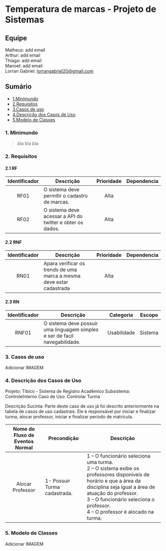 # Temperatura de marcas - Projeto de Sistemas

## Equipe <br>
Matheus: add email<br>
Arthur: add email<br>
Thiago: add email<br>
Manoel: add email<br>
Lorran Gabriel: lorrangabriel20@gmail.com<br>

## Sumário

- [1.Minimundo](#1-Minimundo)<br>
- [2.Requisitos](#2-Requisitos)<br>
- [3.Casos de uso](#3-Casos-de-uso)<br>
- [4.Descrição dos Casos de Uso](#4-Descrição-dos-Casos-de-Uso)<br>
- [5.Modelo de Classes](#5-Modelo-de-Classes)<br>

### 1. Minimundo
> bla bla bla

### 2. Requisitos
  #### 2.1 RF
  
Identificador | Descrição | Prioridade | Dependencia
:---------: | ---------- | :---------: | :---------: |
RF01 | O sistema deve permitir o cadastro de marcas.       |Alta|  |
RF02 | O sistema deve acessar a API do twitter e obter os dados.       |Alta|  |


  #### 2.2 RNF
Identificador | Descrição | Prioridade | Dependencia 
:---------: | ---------- | :---------: | :---------: |
RN01 | Apara verificar os trends de uma marca a mesma deve estar cadastrada        |Alta|  |
   
  #### 2.3 RN
Identificador | Descrição | Categoria | Escopo 
:---------: | ---------- | :---------: | :---------: |
RNF01 |O sistema deve possuir uma linguagem simples e ser de facil navegabilidade.        |Usabilidade| Sistema|

### 3. Casos de uso

Adicionar IMAGEM

### 4. Descrição dos Casos de Uso

Projeto: Tibico - Sistema de Registro Acadêmico Subsistema: ControleInterno
Caso de Uso: Controlar Turma

Descrição Sucinta: Parte deste caso de uso já foi descrito anteriormente na tabela de casos de uso cadastrais. Ele é responsável por iniciar e finalizar turma, alocar professor, iniciar e finalizar período de matrícula.

Nome do Fluxo de Eventos Normal | Precondição | Descrição 
:---------: | ---------- | ---------- |
Alocar Professor | 1- Possuir Turma cadastrada. | 1 – O funcionário seleciona uma turma.<br> 2 – O sistema exibe os professores disponíveis de horário e que a área da disciplina seja igual a área de atuação do professor.<br>3 – O funcionário seleciona o professor.<br>4 – O professor é alocado na turma.


### 5. Modelo de Classes

Adicionar IMAGEM

